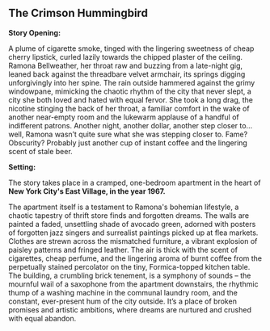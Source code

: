 ## The Crimson Hummingbird

**Story Opening:**

A plume of cigarette smoke, tinged with the lingering sweetness of cheap cherry lipstick, curled lazily towards the chipped plaster of the ceiling. Ramona Bellweather, her throat raw and buzzing from a late-night gig, leaned back against the threadbare velvet armchair, its springs digging unforgivingly into her spine. The rain outside hammered against the grimy windowpane, mimicking the chaotic rhythm of the city that never slept, a city she both loved and hated with equal fervor. She took a long drag, the nicotine stinging the back of her throat, a familiar comfort in the wake of another near-empty room and the lukewarm applause of a handful of indifferent patrons. Another night, another dollar, another step closer to… well, Ramona wasn’t quite sure what she was stepping closer to. Fame? Obscurity? Probably just another cup of instant coffee and the lingering scent of stale beer.

**Setting:**

The story takes place in a cramped, one-bedroom apartment in the heart of **New York City's East Village, in the year 1967.**

The apartment itself is a testament to Ramona's bohemian lifestyle, a chaotic tapestry of thrift store finds and forgotten dreams. The walls are painted a faded, unsettling shade of avocado green, adorned with posters of forgotten jazz singers and surrealist paintings picked up at flea markets. Clothes are strewn across the mismatched furniture, a vibrant explosion of paisley patterns and fringed leather. The air is thick with the scent of cigarettes, cheap perfume, and the lingering aroma of burnt coffee from the perpetually stained percolator on the tiny, Formica-topped kitchen table. The building, a crumbling brick tenement, is a symphony of sounds – the mournful wail of a saxophone from the apartment downstairs, the rhythmic thump of a washing machine in the communal laundry room, and the constant, ever-present hum of the city outside. It’s a place of broken promises and artistic ambitions, where dreams are nurtured and crushed with equal abandon.
